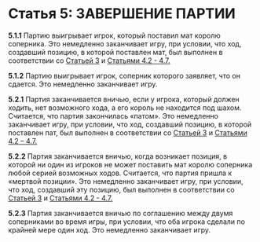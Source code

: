 # Статья 5: ЗАВЕРШЕНИЕ ПАРТИИ

**5.1.1** Партию выигрывает игрок, который поставил мат королю соперника. Это немедленно заканчивает игру, при условии, что ход, создавший позицию, в которой поставлен мат, был выполнен в соответствии со [Статьей 3](./article3) и [Статьями 4.2 - 4.7.](./article4)

**5.1.2** Партию выигрывает игрок, соперник которого заявляет, что он сдается. Это немедленно заканчивает игру.

**5.2.1** Партия заканчивается вничью, если у игрока, который должен ходить, нет возможного хода, а его король не находится под шахом. Считается, что партия закончилась «патом». Это немедленно заканчивает игру, при условии, что ход, создавший позицию, в которой поставлен пат, был выполнен в соответствии со [Статьей 3](./article3) и [Статьями 4.2 – 4.7.](./article4)

**5.2.2** Партия заканчивается вничью, когда возникает позиция, в которой ни один из игроков не может поставить мат королю соперника любой серией возможных ходов. Считается, что партия пришла к «мертвой позиции». Это немедленно заканчивает игру, при условии, что ход, создавший эту позицию, был выполнен в соответствии со [Статьей 3](./article3) и [Статьями 4.2 - 4.7.](./article4)

**5.2.3** Партия заканчивается вничью по соглашению между двумя соперниками во время игры, при условии, что оба игрока сделали по крайней мере один ход. Это немедленно заканчивает игру.

